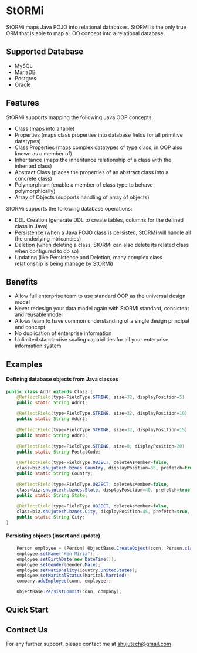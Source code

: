 # StORMi

StORMi maps Java POJO into relational databases. StORMi is the only true ORM that is able to map all OO concept into a relational database.


## Supported Database

- MySQL
- MariaDB
- Postgres
- Oracle


## Features

StORMi supports mapping the following Java OOP concepts:

- Class (maps into a table)
- Properties (maps class properties into database fields for all primitive datatypes)
- Class Properties (maps complex datatypes of type class, in OOP also known as a member of)
- Inheritance (maps the inheritance relationship of a class with the inherited class)
- Abstract Class (places the properties of an abstract class into a concrete class)
- Polymorphism (enable a member of class type to behave polymorphically)
- Array of Objects (supports handling of array of objects)

StORMi supports the following database operations:

- DDL Creation (generate DDL to create tables, columns for the defined class in Java)
- Persistence (when a Java POJO class is persisted, StORMi will handle all the underlying intricancies)
- Deletion (when deleting a class, StORMi can also delete its related class when configured to do so)
- Updating (like Persistence and Deletion, many complex class relationship is being manage by StORMi)

## Benefits

- Allow full enterprise team to use standard OOP as the universal design model
- Never redesign your data model again with StORMi standard, consistent and reusable model
- Allows team to have common understanding of a single design principal and concept
- No duplication of enterprise information
- Unlimited standardise scaling capabilities for all your enterprise information system

## Examples

#### Defining database objects from Java classes 

````java
public class Addr extends Clasz {
	@ReflectField(type=FieldType.STRING, size=32, displayPosition=5) 
	public static String Addr1;
  
	@ReflectField(type=FieldType.STRING, size=32, displayPosition=10) 
	public static String Addr2;
  
	@ReflectField(type=FieldType.STRING, size=32, displayPosition=15) 
	public static String Addr3;
  
	@ReflectField(type=FieldType.STRING, size=8, displayPosition=20) 
	public static String PostalCode;
  
	@ReflectField(type=FieldType.OBJECT, deleteAsMember=false, 
	clasz=biz.shujutech.bznes.Country, displayPosition=35, prefetch=true, lookup=true) 
	public static String Country; 
  
	@ReflectField(type=FieldType.OBJECT, deleteAsMember=false, 
	clasz=biz.shujutech.bznes.State, displayPosition=40, prefetch=true, lookup=true) 
	public static String State; 
  
	@ReflectField(type=FieldType.OBJECT, deleteAsMember=false, 
	clasz=biz.shujutech.bznes.City, displayPosition=45, prefetch=true, lookup=true) 
	public static String City; 
}
````

#### Persisting objects (insert and update)

````java
	Person employee = (Person) ObjectBase.CreateObject(conn, Person.class);
	employee.setName("Ken Miria");
	employee.setBirthDate(new DateTime());
	employee.setGender(Gender.Male);
	employee.setNationality(Country.UnitedStates);
	employee.setMaritalStatus(Marital.Married);
	company.addEmployee(conn, employee);

	ObjectBase.PersistCommit(conn, company);
````


## Quick Start



## Contact Us

For any further support, please contact me at shujutech@gmail.com



